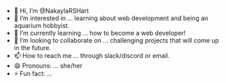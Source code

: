 - 👋 Hi, I’m @NakaylaRSHart
- 👀 I’m interested in ... learning about web development and being an aquarium hobbyist.
- 🌱 I’m currently learning ... how to become a web developer!
- 💞️ I’m looking to collaborate on ... challenging projects that will come up in the future.
- 📫 How to reach me ... through slack/discord or email.
- 😄 Pronouns: ... she/her
- ⚡ Fun fact: ... 

<!---
NakaylaRSHart/NakaylaRSHart is a ✨ special ✨ repository because its `README.md` (this file) appears on your GitHub profile.
You can click the Preview link to take a look at your changes.
--->
